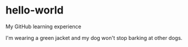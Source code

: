 # hello-world

My GitHub learning experience

I'm wearing a green jacket and my dog won't stop barking at other dogs. 
